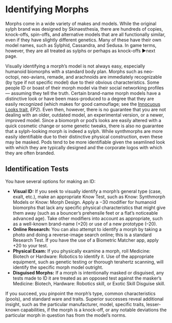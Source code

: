 # Identifying Morphs

Morphs come in a wide variety of makes and models. While the original sylph brand was designed by Skinaesthesia, there are hundreds of copies, knock-offs, spin-offs, and alternative models that are all functionally similar, even if they have slightly different genetics. Many of these have their own model names, such as Sylphid, Cassandra, and Sedusa. In game terms, however, they are all treated as sylphs or perhaps as knock-offs ▶next page.

Visually identifying a morph’s model is not always easy, especially humanoid biomorphs with a standard body plan. Morphs such as neo-octopi, neo-avians, remade, and arachnoids are immediately recognizable (by type if not specific model) due to their obvious characteristics. Some people ID or boast of their morph model via their social networking profiles — assuming they tell the truth. Certain brand-name morph models have a distinctive look or have been mass-produced to a degree that they are easily recognized (which makes for good camouflage; see the [Innocuous Looks trait](../../../04/28-traits.md#innocuous-looks), _EP2_). Even then, however, there is no guarantee that you are not dealing with an older, outdated model, an experimental version, or a newer, improved model. Since a biomorph or pod’s looks are easily altered with a quick cosmetic change or some genetic tweaks, there is also no guarantee that a sylph-looking morph is indeed a sylph. While synthmorphs are more easily identifiable due to their distinctive physical construction, even these may be masked. Pods tend to be more identifiable given the seamlined look with which they are typically designed and the corporate logos with which they are often branded.

## Identification Tests

You have several options for making an ID:

- **Visual ID:** If you seek to visually identify a morph’s general type (case, exalt, etc.), make an appropriate Know Test, such as Know: Synthmorph Models or Know: Morph Design. Apply a −30 modifier for humanoid biomorphs that lack any specific physical characteristics that might give them away (such as a bouncer’s prehensile feet or a flat’s noticeable advanced age). Take other modifiers into account as appropriate, such as a well-known brand-name (+20) or use of a new prototype (–20).
- **Online Research:** You can also attempt to identify a morph by taking a photo and doing a reverse-image search online; this is a standard Research Test. If you have the use of a Biometric Matcher app, apply +20 to your test.
- **Physical Exam:** If you physically examine a morph, roll Medicine: Biotech or Hardware: Robotics to identify it. Use of the appropriate equipment, such as genetic testing or thorough terahertz scanning, will identify the specific morph model outright.
- **Disguised Morphs:** If a morph is intentionally masked or disguised, any tests made to ID it are treated as an opposed test against the masker’s Medicine: Biotech, Hardware: Robotics skill, or Exotic Skill Disguise skill.

If you succeed, you pinpoint the morph’s type, common characteristics (pools), and standard ware and traits. Superior successes reveal additional insight, such as the particular manufacturer, model, specific traits, lesser-known capabilities, if the morph is a knock-off, or any notable deviations the particular morph in question has from the model’s norms.
